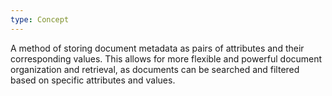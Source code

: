```yaml
---
type: Concept
---
```


A method of storing document metadata as pairs of attributes and their corresponding values. This allows for more flexible and powerful document organization and retrieval, as documents can be searched and filtered based on specific attributes and values.